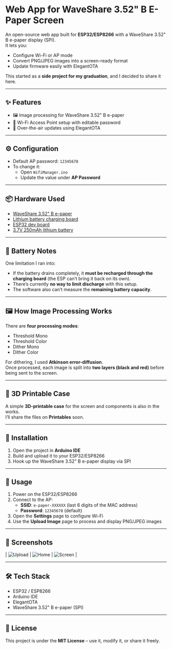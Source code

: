 # Web App for WaveShare 3.52" B E-Paper Screen  

An open-source web app built for **ESP32/ESP8266** with a WaveShare 3.52" B e-paper display (SPI).  
It lets you:  
- Configure Wi-Fi or AP mode  
- Convert PNG/JPEG images into a screen-ready format  
- Update firmware easily with ElegantOTA  

This started as a **side project for my graduation**, and I decided to share it here.  

---

## ✨ Features  
- 🖼️ Image processing for WaveShare 3.52" B e-paper  
- 📡 Wi-Fi Access Point setup with editable password  
- 🔄 Over-the-air updates using ElegantOTA  

---

## ⚙️ Configuration  
- Default AP password: `12345678`  
- To change it:  
  - Open `WifiManager.ino`  
  - Update the value under **AP Password**  

---

## 📦 Hardware Used  
- [WaveShare 3.52" B e-paper](https://ar.aliexpress.com/item/1005007875624220.html?spm=a2g0o.order_list.order_list_main.5.3a2a1802e5jjeg&gatewayAdapt=glo2ara)  
- [Lithium battery charging board](https://ar.aliexpress.com/item/1005008134402242.html?spm=a2g0o.order_list.order_list_main.20.3a2a1802e5jjeg&gatewayAdapt=glo2ara)  
- [ESP32 dev board](https://ar.aliexpress.com/item/1005001408165904.html?spm=a2g0o.order_list.order_list_main.60.3a2a1802e5jjeg&gatewayAdapt=glo2ara)  
- [3.7V 250mAh lithium battery](https://ar.aliexpress.com/item/1005007707591279.html?spm=a2g0o.order_list.order_list_main.45.3a2a1802e5jjeg&gatewayAdapt=glo2ara)  

---

## 🔋 Battery Notes  
One limitation I ran into:  
- If the battery drains completely, it **must be recharged through the charging board** (the ESP can’t bring it back on its own).  
- There’s currently **no way to limit discharge** with this setup.  
- The software also can’t measure the **remaining battery capacity**.  

---

## 🖼️ How Image Processing Works  
There are **four processing modes**:  
- Threshold Mono  
- Threshold Color  
- Dither Mono  
- Dither Color  

For dithering, I used **Atkinson error-diffusion**.  
Once processed, each image is split into **two layers (black and red)** before being sent to the screen.  

---

## 📂 3D Printable Case  
A simple **3D-printable case** for the screen and components is also in the works.  
I’ll share the files on **Printables** soon.  

---

## 🚀 Installation  
1. Open the project in **Arduino IDE**  
2. Build and upload it to your ESP32/ESP8266  
3. Hook up the WaveShare 3.52" B e-paper display via SPI  

---

## 📖 Usage  
1. Power on the ESP32/ESP8266  
2. Connect to the AP:  
   - **SSID**: `e-paper-XXXXXX` (last 6 digits of the MAC address)  
   - **Password**: `12345678` (default)  
3. Open the **Settings** page to configure Wi-Fi  
4. Use the **Upload Image** page to process and display PNG/JPEG images  

---

## 📸 Screenshots  
| ![Upload](https://res.cloudinary.com/dnfii0una/image/upload/v1759076246/e-paper-3_zyd0gn.png) | ![Home](https://res.cloudinary.com/dnfii0una/image/upload/v1759076245/e-paper-1_occ8lr.png) | ![Screen](https://res.cloudinary.com/dnfii0una/image/upload/v1759076247/e-paper-4_udvfjb.png) |



---

## 🛠️ Tech Stack  
- ESP32 / ESP8266  
- Arduino IDE  
- ElegantOTA  
- WaveShare 3.52" B e-paper (SPI)  

---

## 📄 License  
This project is under the **MIT License** – use it, modify it, or share it freely.  
